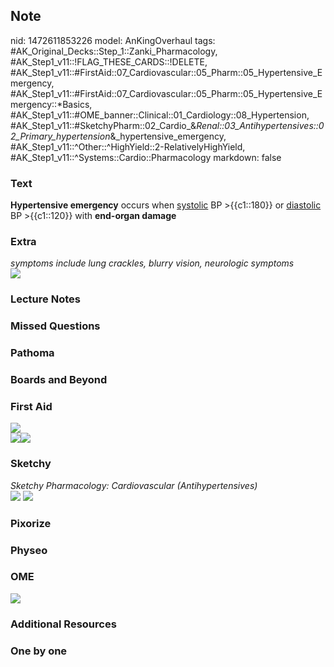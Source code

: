 ## Note
nid: 1472611853226
model: AnKingOverhaul
tags: #AK_Original_Decks::Step_1::Zanki_Pharmacology, #AK_Step1_v11::!FLAG_THESE_CARDS::!DELETE, #AK_Step1_v11::#FirstAid::07_Cardiovascular::05_Pharm::05_Hypertensive_Emergency, #AK_Step1_v11::#FirstAid::07_Cardiovascular::05_Pharm::05_Hypertensive_Emergency::*Basics, #AK_Step1_v11::#OME_banner::Clinical::01_Cardiology::08_Hypertension, #AK_Step1_v11::#SketchyPharm::02_Cardio_&_Renal::03_Antihypertensives::02_Primary_hypertension_&_hypertensive_emergency, #AK_Step1_v11::^Other::^HighYield::2-RelativelyHighYield, #AK_Step1_v11::^Systems::Cardio::Pharmacology
markdown: false

### Text
<div>
  <b>Hypertensive emergency</b> occurs when <u>systolic</u> BP
  >{{c1::180}} or <u>diastolic</u> BP >{{c1::120}} with
  <b>end-organ damage</b>
</div>

### Extra
<div>
  <i>symptoms include lung crackles, blurry vision, neurologic
  symptoms</i>
</div>
<div><img src="paste-474052720329179.jpg"></div>

### Lecture Notes


### Missed Questions


### Pathoma


### Boards and Beyond


### First Aid
<img src="paste-15131169783811.jpg">
<div><img src="paste-669701365563395.jpg"><img src=
"paste-686305709129731.jpg"></div>

### Sketchy
<div>
  <i>Sketchy Pharmacology: Cardiovascular (Antihypertensives)</i>
</div><img src=
"Screen%20Shot%202019-09-18%20at%209.11.10%20AM.png"> <img src=
"Screen%20Shot%202019-09-18%20at%209.11.25%20AM.png">

### Pixorize


### Physeo


### OME
<div class="ome-widget">
  <a href=
  "https://onlinemeded.org/spa/cardiology/hypertension/acquire?ref=anki">
  <img src="_OME_AnkiFlashcards_Lesson_1.png"></a>
</div>

### Additional Resources


### One by one

